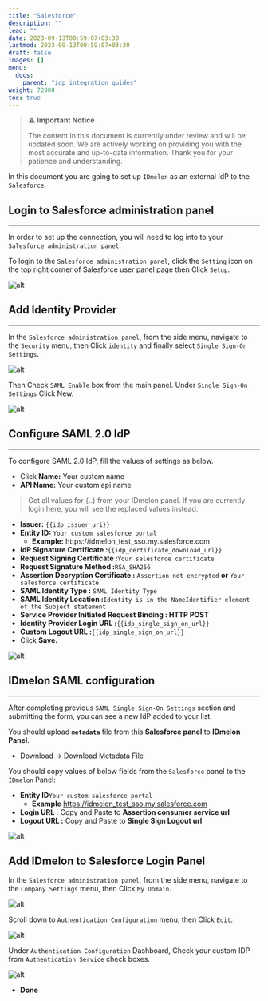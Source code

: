 ```yaml
---
title: "Salesforce"
description: ""
lead: ""
date: 2023-09-13T00:59:07+03:30
lastmod: 2023-09-13T00:59:07+03:30
draft: false
images: []
menu:
  docs:
    parent: "idp_integration_guides"
weight: 72900
toc: true
---
```


> **⚠️ Important Notice**
>
> The content in this document is currently under review and will be updated soon. We are actively working on providing you with the most accurate and up-to-date information. Thank you for your patience and understanding.

In this document you are going to set up `IDmelon` as an external IdP to the `Salesforce`.

## Login to  Salesforce administration panel

---

In order to set up the connection, you will need to log into to your `Salesforce administration panel`.

To login to the `Salesforce administration panel`, click the `Setting` icon on the top right corner of Salesforce user panel page then Click `Setup`.

![alt](/images/vendor/sso/salesforce_dashboard_01.png)

## Add Identity Provider

---

In the `Salesforce administration panel`, from the side menu, navigate to the `Security` menu, then Click `identity` and finally select `Single Sign-On Settings`.

![alt](/images/vendor/sso/salesforce_dashboard_02.png)

Then Check `SAML Enable` box from the main panel.
Under `Single Sign-On Settings` Click New.

![alt](/images/vendor/sso/salesforce_dashboard_03.png)

## Configure SAML 2.0 IdP

---

To configure SAML 2.0 IdP, fill the values of settings as below.

- Click **Name:** Your custom name
- **API Name:** Your custom api name

> Get all values for {..} from your IDmelon panel.
> If you are currently login here, you will see the replaced values instead.

- **Issuer:** `{{idp_issuer_uri}}`
- **Entity ID:** `Your custom salesforce portal`
  - **Example:** https://idmelon\_test\_sso.my.salesforce.com
- **IdP Signature Certificate :**`{{idp_certificate_download_url}}`
- **Request Signing Certificate :**`Your salesforce certificate`
- **Request Signature Method :**`RSA_SHA256`
- **Assertion Decryption Certificate :** `Assertion not encrypted` **or** `Your salesforce certificate`
- **SAML Identity Type :** `SAML Identity Type`
- **SAML Identity Location :**`Identity is in the NameIdentifier element of the Subject statement`
- **Service Provider Initiated Request Binding : HTTP POST**
- **Identity Provider Login URL :**`{{idp_single_sign_on_url}}`
- **Custom Logout URL :**`{{idp_single_sign_on_url}}`
- Click **Save.**

![alt](/images/vendor/sso/salesforce_dashboard_04.png)

## IDmelon SAML configuration

---

After completing previous `SAML Single Sign-On Settings` section and submitting the form, you can see a new IdP added to your list.

You should upload **`metadata`** file from this **Salesforce panel** to **IDmelon Panel**.

- Download -> Download Metadata File

You should copy values of below fields from the `Salesforce` panel to the `IDmelon` Panel:

- **Entity ID**`Your custom salesforce portal`
  - **Example** https://idmelon_test_sso.my.salesforce.com
- **Login URL :** Copy and Paste to **Assertion consumer service url**
- **Logout URL :** Copy and Paste to **Single Sign Logout url**

![alt](/images/vendor/sso/salesforce_dashboard_05.png)

## Add IDmelon to Salesforce Login Panel

In the `Salesforce administration panel`, from the side menu, navigate to the `Company Settings` menu, then Click `My Domain`.

![alt](/images/vendor/sso/salesforce_dashboard_06.png)

Scroll down to `Authentication Configuration` menu, then Click `Edit`.

![alt](/images/vendor/sso/salesforce_dashboard_07.png)

Under `Authentication Configuration` Dashboard, Check your custom IDP from `Authentication Service` check boxes.

![alt](/images/vendor/sso/salesforce_dashboard_08.png)

- **Done**
